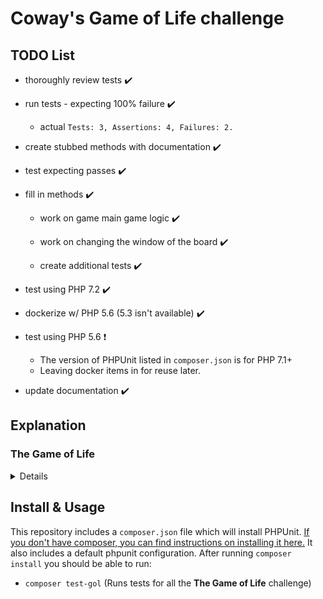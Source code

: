 # Coway's Game of Life challenge



## TODO List

* thoroughly review tests :heavy_check_mark:

* run tests - expecting 100% failure :heavy_check_mark:

	* actual `Tests: 3, Assertions: 4, Failures: 2.`

* create stubbed methods with documentation :heavy_check_mark:

* test expecting passes :heavy_check_mark:

* fill in methods :heavy_check_mark:

	* work on game main game logic :heavy_check_mark:

	* work on changing the window of the board :heavy_check_mark:

	* create additional tests :heavy_check_mark:

* test using PHP 7.2 :heavy_check_mark:

* dockerize w/ PHP 5.6 (5.3 isn't available) :heavy_check_mark:

* test using PHP 5.6 :exclamation:
	* The version of PHPUnit listed in `composer.json` is for PHP 7.1+
	* Leaving docker items in for reuse later.

* update documentation :heavy_check_mark:


## Explanation
### The Game of Life

<details>



To run the provided tests, run `composer test-gol`.



Write some code that evolves generations through the [Conway's game of

life](https://en.wikipedia.org/wiki/Conway%27s_Game_of_Life). The input will be a game board of cells, either alive (1) or dead

(0).



The code should take this board and create a new board for the

next generation based on the following rules:

1) Any live cell with fewer than two live neighbors dies (underpopulation)

2) Any live cell with two or three live neighbors lives on to

the next generation (survival)

3) Any live cell with more than three live neighbors dies

(overcrowding)

4) Any dead cell with exactly three live neighbors becomes a

live cell (reproduction)



As an example, this game board as input:



```

0 1 0 0 0

1 0 0 1 1

1 1 0 0 1

0 1 0 0 0

1 0 0 0 1

```



Will have a subsequent generation of:



```

0 0 0 0 0

1 0 1 1 1

1 1 1 1 1

0 1 0 0 0

0 0 0 0 0

```

</details>



## Install & Usage

This repository includes a `composer.json` file which will install PHPUnit. [If you don't have composer, you can find instructions on installing it here.](https://getcomposer.org/doc/00-intro.md#installation-linux-unix-macos) It also includes a default phpunit configuration. After running `composer install` you should be able to run:

-  `composer test-gol` (Runs tests for all the **The Game of Life** challenge)

